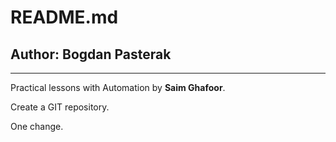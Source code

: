 # README.md
## Author: **Bogdan Pasterak**
---
Practical lessons with Automation by **Saim Ghafoor**.

Create a GIT repository.

One change.
